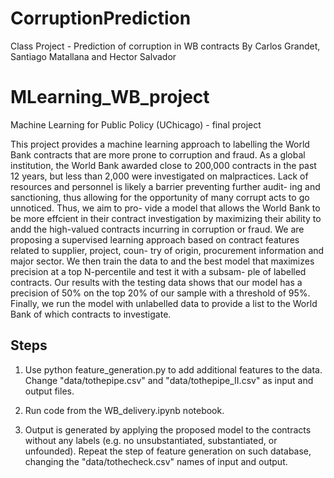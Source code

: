 # CorruptionPrediction
Class Project - Prediction of corruption in WB contracts
By Carlos Grandet, Santiago Matallana and Hector Salvador

# MLearning_WB_project
Machine Learning for Public Policy (UChicago) - final project

This project provides a machine learning approach to labelling
the World Bank contracts that are more prone to corruption
and fraud. As a global institution, the World Bank awarded
close to 200,000 contracts in the past 12 years, but less than
2,000 were investigated on malpractices. Lack of resources
and personnel is likely a barrier preventing further audit-
ing and sanctioning, thus allowing for the opportunity of
many corrupt acts to go unnoticed. Thus, we aim to pro-
vide a model that allows the World Bank to be more effcient
in their contract investigation by maximizing their ability
to andd the high-valued contracts incurring in corruption or
fraud. We are proposing a supervised learning approach
based on contract features related to supplier, project, coun-
try of origin, procurement information and major sector. We
then train the data to and the best model that maximizes
precision at a top N-percentile and test it with a subsam-
ple of labelled contracts. Our results with the testing data
shows that our model has a precision of 50% on the top 20%
of our sample with a threshold of 95%. Finally, we run the
model with unlabelled data to provide a list to the World
Bank of which contracts to investigate.

## Steps
1) Use python feature_generation.py to add additional features to the data. Change "data/tothepipe.csv" and "data/tothepipe_II.csv" as 
input and output files.

2) Run code from the WB_delivery.ipynb notebook.

3) Output is generated by applying the proposed model to the contracts without any labels (e.g. no unsubstantiated, substantiated, or 
unfounded). Repeat the step of feature generation on such database, changing the "data/tothecheck.csv" names of input and output.
